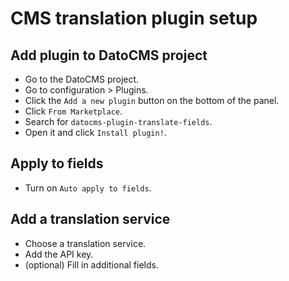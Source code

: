 # CMS translation plugin setup

## Add plugin to DatoCMS project

- Go to the DatoCMS project.
- Go to configuration > Plugins.
- Click the `Add a new plugin` button on the bottom of the panel.
- Click `From Marketplace`.
- Search for `datocms-plugin-translate-fields`.
- Open it and click `Install plugin!`.

## Apply to fields

- Turn on `Auto apply to fields`.

## Add a translation service

- Choose a translation service.
- Add the API key.
- (optional) Fill in additional fields.
